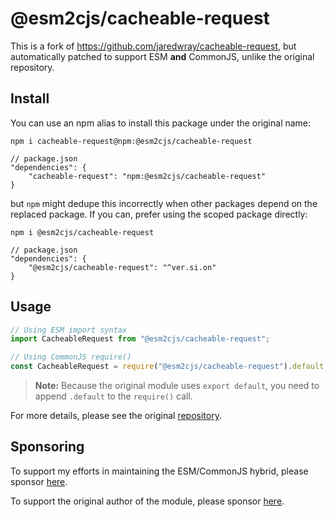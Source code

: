 # @esm2cjs/cacheable-request

This is a fork of https://github.com/jaredwray/cacheable-request, but automatically patched to support ESM **and** CommonJS, unlike the original repository.

## Install

You can use an npm alias to install this package under the original name:

```
npm i cacheable-request@npm:@esm2cjs/cacheable-request
```

```jsonc
// package.json
"dependencies": {
    "cacheable-request": "npm:@esm2cjs/cacheable-request"
}
```

but `npm` might dedupe this incorrectly when other packages depend on the replaced package. If you can, prefer using the scoped package directly:

```
npm i @esm2cjs/cacheable-request
```

```jsonc
// package.json
"dependencies": {
    "@esm2cjs/cacheable-request": "^ver.si.on"
}
```

## Usage

```js
// Using ESM import syntax
import CacheableRequest from "@esm2cjs/cacheable-request";

// Using CommonJS require()
const CacheableRequest = require("@esm2cjs/cacheable-request").default;
```

> **Note:**
> Because the original module uses `export default`, you need to append `.default` to the `require()` call.

For more details, please see the original [repository](https://github.com/jaredwray/cacheable-request).

## Sponsoring

To support my efforts in maintaining the ESM/CommonJS hybrid, please sponsor [here](https://github.com/sponsors/AlCalzone).

To support the original author of the module, please sponsor [here](https://github.com/jaredwray/cacheable-request).
